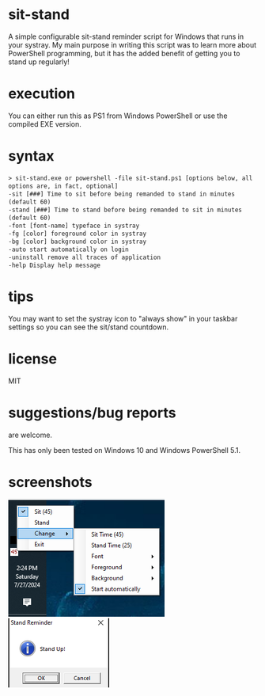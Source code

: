 # sit-stand
A simple configurable sit-stand reminder script for Windows that runs in your systray. My main purpose in writing this script was to learn more about PowerShell programming, but it has the added benefit of getting you to stand up regularly!

# execution
You can either run this as PS1 from Windows PowerShell or use the compiled EXE version.

# syntax
```
> sit-stand.exe or powershell -file sit-stand.ps1 [options below, all options are, in fact, optional]
-sit [###] Time to sit before being remanded to stand in minutes (default 60)
-stand [###] Time to stand before being remanded to sit in minutes (default 60)
-font [font-name] typeface in systray
-fg [color] foreground color in systray
-bg [color] background color in systray
-auto start automatically on login
-uninstall remove all traces of application
-help Display help message
```
# tips
You may want to set the systray icon to "always show" in your taskbar settings so you can see the sit/stand countdown.

# license
MIT

# suggestions/bug reports
are welcome.

This has only been tested on Windows 10 and Windows PowerShell 5.1.

# screenshots
![systray screenshot](systray_screenshot.png)
![reminder screenshot](reminder_screenshot.png)


